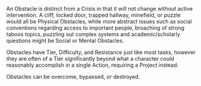 An Obstacle is distinct from a Crisis in that it will not change without active intervention. A cliff, locked door, trapped hallway, minefield, or puzzle would all be Physical Obstacles, while more abstract issues such as social conventions regarding access to important people, broaching of strong taboos topics, puzzling out complex systems and academic/scholarly questions might be Social or Mental Obstacles.

Obstacles have Tier, Difficulty, and Resistance just like most tasks, however they are often of a Tier significantly beyond what a character could reasonably accomplish in a single Action, requiring a Project instead.

Obstacles can be overcome, bypassed, or destroyed.